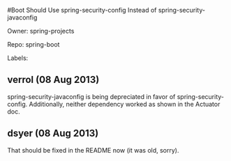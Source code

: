 #Boot Should Use spring-security-config Instead of spring-security-javaconfig

Owner: spring-projects

Repo: spring-boot

Labels: 

## verrol (08 Aug 2013)

spring-security-javaconfig is being depreciated in favor of spring-security-config.  Additionally, neither dependency worked as shown in the Actuator doc.


## dsyer (08 Aug 2013)

That should be fixed in the README now (it was old, sorry).


